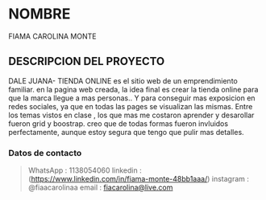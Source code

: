 # NOMBRE
FIAMA CAROLINA MONTE 
## DESCRIPCION DEL PROYECTO
DALE JUANA- TIENDA ONLINE  es el sitio web de un emprendimiento familiar. 
en la pagina web creada, la idea final es crear la tienda online para que la marca llegue a mas personas.. Y para conseguir mas exposicion en redes sociales, ya que en todas las pages se visualizan las mismas.
Entre los temas vistos en clase , los que mas me costaron aprender y desarollar fueron grid y boostrap. creo que de todas formas fueron invluidos perfectamente, aunque estoy segura que tengo que pulir mas detalles.

### Datos de contacto 
> WhatsApp : 1138054060
> linkedin : (https://www.linkedin.com/in/fiama-monte-48bb1aaa/)
> instagram : @fiaacarolinaa
> email : fiacarolina@live.com